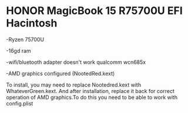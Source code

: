 # HONOR MagicBook 15 R75700U EFI Hacintosh

-Ryzen 75700U

-16gd ram

-wifi/bluetooth adapter doesn't work qualcomm wcn685x

-AMD graphics configured (NootedRed.kext)



To install, you may need to replace Nootedred.kext with WhateverGreen.kext. And after installation, replace it back for correct operation of AMD graphics.To do this you need to be able to work with config.plist
